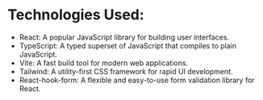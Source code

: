 # Technologies Used:

- React: A popular JavaScript library for building user interfaces.
- TypeScript: A typed superset of JavaScript that compiles to plain JavaScript.
- Vite: A fast build tool for modern web applications.
- Tailwind: A utility-first CSS framework for rapid UI development.
- React-hook-form: A flexible and easy-to-use form validation library for React.
